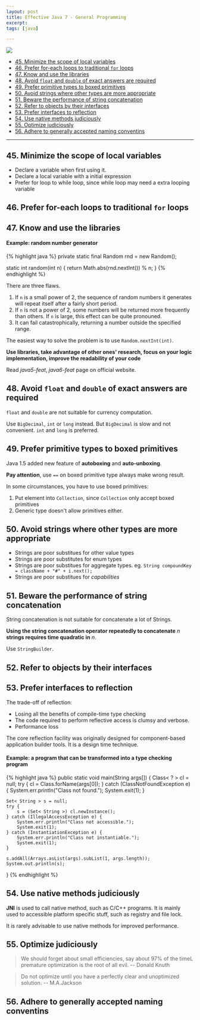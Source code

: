 ```yaml
---
layout: post
title: Effective Java 7 - General Programming
excerpt:
tags: [java]

---
```


![](http://www.crazysmoove.com/memjug/javabooks-slides/images/Effective_Java.jpg)
<br />

* [45. Minimize the scope of local variables](#45.-minimize-the-scope-of-local-variables)
* [46. Prefer for-each loops to traditional `for` loops](#46.-prefer-for-each-loops-to-traditional-for-loops)
* [47. Know and use the libraries ](#47.-know-and-use-the-libraries)
* [48. Avoid `float` and `double` of exact answers are required](#48.-avoid-float-and-double-of-exact-answers-are-required)
* [49. Prefer primitive types to boxed primitives](#49.-prefer-primitive-types-to-boxed-primitives)
* [50. Avoid strings where other types are more appropriate](#50.-avoid-strings-where-other-types-are-more-appropriate)
* [51. Beware the performance of string concatenation](#51.-beware-the-performance-of-string-concatenation)
* [52. Refer to objects by their interfaces](#52.-refer-to-objects-by-their-interfaces)
* [53. Prefer interfaces to reflection](#53.-prefer-interfaces-to-reflection)
* [54. Use native methods judiciously](#54.-use-native-methods-judiciously)
* [55. Optimize judiciously](#55.-optimize-judiciously)
* [56. Adhere to generally accepted naming conventins](#56.-adhere-to-generally-accepted-naming-conventins)

* * *

## 45. Minimize the scope of local variables 

* Declare a variable when first using it.
* Declare a local variable with a initial expression
* Prefer for loop to while loop, since while loop may need a extra looping variable

## 46. Prefer for-each loops to traditional `for` loops 

## 47. Know and use the libraries 

#### Example: random number generator

{% highlight java %}
private static final Random rnd = new Random();

static int random(int n) {
	return Math.abs(rnd.nextInt()) % n;
}
{% endhighlight %}

There are three flaws.

1. If `n` is a small power of 2, the sequence of random numbers it generates will repeat itself after a fairly short period.
2. If `n` is not a power of 2, some numbers will be returned more frequently than others. If `n` is large, this effect can be quite pronouned.
3. It can fail catastrophically, returning a number outside the specified range.

The easiest way to solve the problem is to use `Random.nextInt(int)`. 

__Use libraries, take advantage of other ones' research, focus on your logic implementation, improve the readability of your code__

Read _java5-feat_, _java6-feat_ page on official website.

## 48. Avoid `float` and `double` of exact answers are required 

`float` and `double` are not suitable for currency computation.

Use `BigDecimal`, `int` or `long` instead. But `BigDecimal` is slow and not convenient. `int` and `long` is preferred.

## 49. Prefer primitive types to boxed primitives 

Java 1.5 added new feature of __autoboxing__ and __auto-unboxing__.

__Pay attention__, use `==` on boxed primitive type always make wrong result.

In some circumstances, you have to use boxed primitives:

1. Put element into `Collection`, since `Collection` only accept boxed primitives
2. Generic type doesn't allow primitives either.

## 50. Avoid strings where other types are more appropriate 

* Strings are poor substitues for other value types
* Strings are poor substitutes for enum types
* Strings are poor substitues for aggregate types. eg. `String compoundKey = className + "#" + i.next();`
* Strings are poor substitues for _capabilities_

## 51. Beware the performance of string concatenation 

String concatenation is not suitable for concatenate a lot of Strings. 

__Using the string concatenation operator repeatedly to concatenate__ _n_ __strings requires time quadratic in__ _n_.

Use `StringBuilder`.

## 52. Refer to objects by their interfaces 

## 53. Prefer interfaces to reflection 

The trade-off of reflection:

* Losing all the benefits of compile-time type checking
* The code required to perform reflective access is clumsy and verbose.
* Performance loss

The core reflection facility was originally designed for component-based application builder tools. It is a design time technique.

#### Example: a program that can be transformed into a type checking program

{% highlight java %}
public static void main(String args[])
{
	Class< ? > cl = null;
	try {
		cl = Class.forName(args[0]);
	} catch (ClassNotFoundException e) {
		System.err.println("Class not found.");
		System.exit(1);
	}

	Set< String > s = null;
	try {
		s = (Set< String >) cl.newInstance();
	} catch (IllegalAccessException e) {
		System.err.println("Class not accessible.");
		System.exit(1);
	} catch (InstantiationException e) {
		System.err.println("Class not instantiable.");
		System.exit(1);
	}

	s.addAll(Arrays.asList(args).subList(1, args.length));
	System.out.println(s);
}
{% endhighlight %}

## 54. Use native methods judiciously 

__JNI__ is used to call native method, such as C/C++ programs. It is mainly used to accessible platform specific stuff, such as registry and file lock.

It is rarely advisable to use native methods for improved performance.

## 55. Optimize judiciously 

> We should forget about small efficiencies, say about 97% of the timeL premature optimization is the root of all evil.
> -- Donald Knuth

> Do not optimize until you have a perfectly clear and unoptimized solution.
> -- M.A.Jackson

## 56. Adhere to generally accepted naming conventins 
